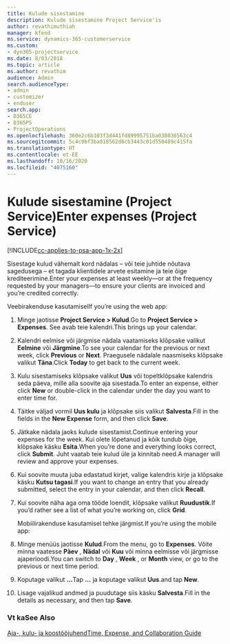```yaml
---
title: Kulude sisestamine
description: Kulude sisestamine Project Service'is
author: revathimuthiah
manager: kfend
ms.service: dynamics-365-customerservice
ms.custom:
- dyn365-projectservice
ms.date: 8/03/2018
ms.topic: article
ms.author: revathim
audience: Admin
search.audienceType:
- admin
- customizer
- enduser
search.app:
- D365CE
- D365PS
- ProjectOperations
ms.openlocfilehash: 360e2c6b103f3d441fd89995751ba038036563c4
ms.sourcegitcommit: 5c4c9bf3ba018562d6cb3443c01d550489c415fa
ms.translationtype: HT
ms.contentlocale: et-EE
ms.lasthandoff: 10/16/2020
ms.locfileid: "4075160"
---
```

# <a name="enter-expenses-project-service"></a><span data-ttu-id="1e422-103">Kulude sisestamine (Project Service)</span><span class="sxs-lookup"><span data-stu-id="1e422-103">Enter expenses (Project Service)</span></span>

[!INCLUDE[cc-applies-to-psa-app-1x-2x](../includes/cc-applies-to-psa-app-1x-2x.md)]

<span data-ttu-id="1e422-104">Sisestage kulud vähemalt kord nädalas – või teie juhtide nõutava sagedusega – et tagada klientidele arvete esitamine ja teie õige krediteerimine.</span><span class="sxs-lookup"><span data-stu-id="1e422-104">Enter your expenses at least weekly—or at the frequency requested by your managers—to ensure your clients are invoiced and you’re credited correctly.</span></span>  
  
 <span data-ttu-id="1e422-105">Veebirakenduse kasutamisel</span><span class="sxs-lookup"><span data-stu-id="1e422-105">If you’re using the web app:</span></span>  
  
1. <span data-ttu-id="1e422-106">Minge jaotisse **Project Service > Kulud**.</span><span class="sxs-lookup"><span data-stu-id="1e422-106">Go to **Project Service > Expenses**.</span></span> <span data-ttu-id="1e422-107">See avab teie kalendri.</span><span class="sxs-lookup"><span data-stu-id="1e422-107">This brings up your calendar.</span></span>  
  
2. <span data-ttu-id="1e422-108">Kalendri eelmise või järgmise nädala vaatamiseks klõpsake valikut **Eelmine** või **Järgmine**.</span><span class="sxs-lookup"><span data-stu-id="1e422-108">To see your calendar for the previous or next week, click **Previous** or **Next**.</span></span> <span data-ttu-id="1e422-109">Praegusele nädalale naasmiseks klõpsake valikut **Täna**.</span><span class="sxs-lookup"><span data-stu-id="1e422-109">Click **Today** to get back to the current week.</span></span>  
  
3. <span data-ttu-id="1e422-110">Kulu sisestamiseks klõpsake valikut **Uus** või topeltklõpsake kalendris seda päeva, mille alla soovite aja sisestada.</span><span class="sxs-lookup"><span data-stu-id="1e422-110">To enter an expense, either click **New** or double-click in the calendar under the day you want to enter time for.</span></span>  
  
4. <span data-ttu-id="1e422-111">Täitke väljad vormil **Uus kulu** ja klõpsake siis valikut **Salvesta**.</span><span class="sxs-lookup"><span data-stu-id="1e422-111">Fill in the fields in the **New Expense** form, and then click **Save**.</span></span>  
  
5. <span data-ttu-id="1e422-112">Jätkake nädala jaoks kulude sisestamist.</span><span class="sxs-lookup"><span data-stu-id="1e422-112">Continue entering your expenses for the week.</span></span> <span data-ttu-id="1e422-113">Kui olete lõpetanud ja kõik tundub õige, klõpsake käsku **Esita**.</span><span class="sxs-lookup"><span data-stu-id="1e422-113">When you’re done and everything looks correct, click **Submit**.</span></span> <span data-ttu-id="1e422-114">Juht vaatab teie kulud üle ja kinnitab need.</span><span class="sxs-lookup"><span data-stu-id="1e422-114">A manager will review and approve your expenses.</span></span>  
  
6. <span data-ttu-id="1e422-115">Kui soovite muuta juba edastatud kirjet, valige kalendris kirje ja klõpsake käsku **Kutsu tagasi**.</span><span class="sxs-lookup"><span data-stu-id="1e422-115">If you want to change an entry that you already submitted, select the entry in your calendar, and then click **Recall**.</span></span>  
  
7. <span data-ttu-id="1e422-116">Kui soovite näha aga oma tööde loendit, klõpsake valikut **Ruudustik**.</span><span class="sxs-lookup"><span data-stu-id="1e422-116">If you’d rather see a list of what you’re working on, click **Grid**.</span></span>  
  
   <span data-ttu-id="1e422-117">Mobiilirakenduse kasutamisel tehke järgmist.</span><span class="sxs-lookup"><span data-stu-id="1e422-117">If you’re using the mobile app:</span></span>  
  
8. <span data-ttu-id="1e422-118">Minge menüüs jaotisse **Kulud**.</span><span class="sxs-lookup"><span data-stu-id="1e422-118">From the menu, go to **Expenses**.</span></span>     <span data-ttu-id="1e422-119">Võite minna vaatesse **Päev** , **Nädal** või **Kuu** või minna eelmisse või järgmisse ajaperioodi.</span><span class="sxs-lookup"><span data-stu-id="1e422-119">You can switch to **Day** , **Week** , or **Month** view, or go to the previous or next time period.</span></span>  
  
9. <span data-ttu-id="1e422-120">Koputage valikut **…**</span><span class="sxs-lookup"><span data-stu-id="1e422-120">Tap **…**</span></span> <span data-ttu-id="1e422-121">ja koputage valikut **Uus**.</span><span class="sxs-lookup"><span data-stu-id="1e422-121">and tap **New**.</span></span>  
  
10. <span data-ttu-id="1e422-122">Lisage vajalikud andmed ja puudutage siis käsku **Salvesta**.</span><span class="sxs-lookup"><span data-stu-id="1e422-122">Fill in the details as necessary, and then tap **Save**.</span></span>  
  
### <a name="see-also"></a><span data-ttu-id="1e422-123">Vt ka</span><span class="sxs-lookup"><span data-stu-id="1e422-123">See Also</span></span>  
 [<span data-ttu-id="1e422-124">Aja-, kulu- ja koostööjuhend</span><span class="sxs-lookup"><span data-stu-id="1e422-124">Time, Expense, and Collaboration Guide</span></span>](../psa/time-expense-collaboration-guide.md)
